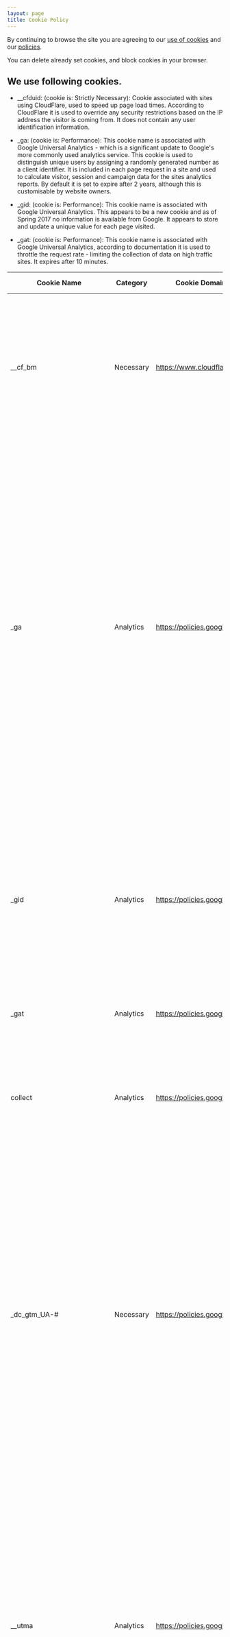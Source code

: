 ```yaml
---
layout: page
title: Cookie Policy
---
```

By continuing to browse the site you are agreeing to our [use of cookies](http://www.aboutcookies.org/) and our [policies](https://drsonusharma.com/legal).

You can delete already set cookies, and block cookies in your browser.

## We use following cookies.

- __cfduid: (cookie is: Strictly Necessary): Cookie associated with sites using CloudFlare, used to speed up page load times. According to CloudFlare it is used to override any security restrictions based on the IP address the visitor is coming from. It does not contain any user identification information.

- _ga: (cookie is: Performance): This cookie name is associated with Google Universal Analytics - which is a significant update to Google's more commonly used analytics service. This cookie is used to distinguish unique users by assigning a randomly generated number as a client identifier. It is included in each page request in a site and used to calculate visitor, session and campaign data for the sites analytics reports. By default it is set to expire after 2 years, although this is customisable by website owners.

- _gid: (cookie is: Performance): This cookie name is associated with Google Universal Analytics. This appears to be a new cookie and as of Spring 2017 no information is available from Google. It appears to store and update a unique value for each page visited.

- _gat: (cookie is: Performance): This cookie name is associated with Google Universal Analytics, according to documentation it is used to throttle the request rate - limiting the collection of data on high traffic sites. It expires after 10 minutes.

|Cookie Name|Category|Cookie Domain|Purpose|Default Duration|Type|
|--- |--- |--- |--- |--- |--- |
|__cf_bm|Necessary|https://www.cloudflare.com|The __cf_bm cookie is a cookie necessary to support Cloudflare Bot Management. As per Cloudflare, this cookie helps manage incoming traffic that matches the criteria associated with bots.|1 years|HTTP|
|_ga|Analytics|https://policies.google.com|Registers a unique ID that is used to generate statistical data on how the visitor uses the website. This cookie name is associated with Google Universal Analytics - which is a significant update to Google's more commonly used analytics service. This cookie is used to distinguish unique users by assigning a randomly generated number as a client identifier. It is included in each page request in a site and used to calculate visitor, session and campaign data for the sites analytics reports. By default it is set to expire after 2 years.|2 years|HTTP|
|_gid|Analytics|https://policies.google.com|Registers a unique ID that is used to generate statistical data on how the visitor uses the website. This cookie name is associated with Google Universal Analytics. It appears to store and update a unique value for each page visited.|1 day|HTTP|
|_gat|Analytics|https://policies.google.com|This cookie is used by Google Analytics to throttle request rate.|1 day|HTTP|
|collect|Analytics|https://policies.google.com|This cookie is used to send data to Google Analytics about the visitor's device and behaviour. Tracks the visitor across devices and marketing channels.|Persistent|Pixel Tracker|
|_dc_gtm_UA-#|Necessary|https://policies.google.com|This cookie is used by Google Tag Manager to control the loading of a Google Analytics script tag. This cookie is associated with sites using Google Tag Manager to load other scripts and code into a page. Where it is used it may be regarded as Strictly Necessary as without it, other scripts may not function correctly. The end of the name is a unique number which is also an identifier for an associated Google Analytics account.|1 day|HTTP|
|__utma|Analytics|https://policies.google.com|This cookie is used to distinguish users and sessions. This is one of the four main cookies set by the Google Analytics service which enables website owners to track visitor behaviour and measure site performance. This cookie lasts for 2 years by default and distinguishes between users and sessions. It used to calculate new and returning visitor statistics. The cookie is updated every time data is sent to Google Analytics.|2 years|HTTP|
|__utmc|Analytics|https://policies.google.com|This is one of the four main cookies set by the Google Analytics service which enables website owners to track visitor behaviour and measure site performance. It is not used in most sites but is set to enable interoperability with the older version of Google Analytics code known as Urchin. In this older versions this was used in combination with the __utmb cookie to identify new sessions/visits for returning visitors. When used by Google Analytics this is always a Session cookie that is destroyed when the user closes their browser. Where it is seen as a Persistent cookie it is therefore likely to be a different technology setting the cookie.|Session|HTTP|
|__utmz|Analytics|https://policies.google.com|This is one of the four main cookies set by the Google Analytics service which enables website owners to track visitor behaviour measure of site performance. This cookie identifies the source of traffic to the site - so Google Analytics can tell site owners where visitors came from when arriving on the site. The cookie has a life span of 6 months and is updated every time data is sent to Google Analytics.|6 months|HTTP|
|gadwp_wg_default_dimension|Analytics|https://policies.google.com|This cookie uses some of the data that is collected by Google Analytics cookies and is used by system administrators.|1 week|HTTP|
|gadwp_wg_default_metric|Analytics|https://policies.google.com|This cookie uses some of the data that is collected by Google Analytics cookies and is used by system administrators.|1 week|HTTP|
|wp-settings-1|Necessary|https://drsonusharma.com|This cookie is used by WordPress to customize the view of admin interface, and possibly also the main site interface.|1 year|HTTP|
|wp-settings-time-1|Necessary|https://drsonusharma.com|This cookie is used by WordPress to customize your view of admin interface, and possibly also the main site interface.|1 year|HTTP|
|wordpress_logged_in_#|Necessary|https://drsonusharma.com|The cookie indicates when the user has logged on WordPress.|14 days|HTTP|
|wordpress_test_cookie|Necessary|https://drsonusharma.com|This cookie is used on sites built with Wordpress. Tests whether or not the browser has cookies enabled. WordPress sets this cookie when you navigate to the login page. The cookie is used to check whether your web browser is set to allow, or reject cookies.|Session|HTTP|
|wpl_user_preference|Necessary|https://drsonusharma.com|This cookie stores information about your cookie consent state through WP GDPR Cookie Consent Preferences. It is used to record that you accept the fact that the site uses cookies, and what settings you have chosen. You can delete these cookies at any time by clearing your cache.|1 year|HTTP|
|wpl_viewed_cookie|Necessary|https://drsonusharma.com|This cookie stores information about your cookie consent state through WP GDPR Cookie Consent Preferences. It is used to record that you accept the fact that the site uses cookies, and what settings you have chosen. You can delete these cookies at any time by clearing your cache.|1 year|HTTP|
|wps_cookie_#|Necessary|https://drsonusharma.com|pending|1 year|HTTP|
    
## Cookies

To make this site work properly, we sometimes place small data files called cookies on your device. Most big websites do this too.

## What are cookies?

A cookie is a small text file that a website saves on your computer or mobile device when you visit the site. It enables the website to remember your actions and preferences (such as login, language, font size and other display preferences) over a period of time, so you don’t have to keep re-entering them whenever you come back to the site or browse from one page to another.

## How We Use Cookies

We use cookies for a variety of reasons detailed below. Unfortunately, in most cases there are no industry standard options for disabling cookies without completely disabling the functionality and features they add to this site. It is recommended that you leave on all cookies if you are not sure whether you need them or not in case they are used to provide a service that you use.

## Disabling Cookies

You can prevent the setting of cookies by adjusting the settings on your browser (see your browser Help for how to do this). Be aware that disabling cookies will affect the functionality of this and many other websites that you visit. Disabling cookies will usually result in also disabling certain functionality and features of this site. Therefore it is recommended that you do not disable cookies.

## The Cookies We Set

-Site preferences cookies-In order to provide you with a great experience on this site we provide the functionality to set your preferences for how this site runs when you use it. In order to remember your preferences we need to set cookies so that this information can be called whenever you interact with a page is affected by your preferences.
- Account related cookies-If you create an account with us then we will use cookies for the management of the signup process and general administration. These cookies will usually be deleted when you log out however in some cases they may remain afterward to remember your site preferences when logged out.
- Login related cookies-We use cookies when you are logged in so that we can remember this fact. This prevents you from having to log in every single time you visit a new page. These cookies are typically removed or cleared when you log out to ensure that you can only access restricted features and areas when logged in.
- Email newsletters related cookies-This site offers newsletter or email subscription services and cookies may be used to remember if you are already registered and whether to show certain notifications which might only be valid to subscribed/unsubscribed users.
- Orders processing related cookies-This site offers e-commerce or payment facilities and some cookies are essential to ensure that your order is remembered between pages so that we can process it properly.
- Surveys related cookies-From time to time we offer user surveys and questionnaires to provide you with interesting insights, helpful tools, or to understand our user base more accurately. These surveys may use cookies to remember who has already taken part in a survey or to provide you with accurate results after you change pages.
- Forms related cookies-When you submit data to through a form such as those found on contact pages or comment forms cookies may be set to remember your user details for future correspondence.
- Site preferences cookies-In order to provide you with a great experience on this site we provide the functionality to set your preferences for how this site runs when you use it. In order to remember your preferences we need to set cookies so that this information can be called whenever you interact with a page is affected by your preferences.

## Third Party Cookies

In some special cases we also use cookies provided by trusted third parties. The following section details which third party cookies you might encounter through this site.

- This site uses Google Analytics which is one of the most widespread and trusted analytics solution on the web for helping us to understand how you use the site and ways that we can improve your experience. These cookies may track things such as how long you spend on the site and the pages that you visit so we can continue to produce engaging content.For more information on Google Analytics cookies, see the official Google Analytics page.
- Third party analytics are used to track and measure usage of this site so that we can continue to produce engaging content. These cookies may track things such as how long you spend on the site or pages you visit which helps us to understand how we can improve the site for you.
- From time to time we test new features and make subtle changes to the way that the site is delivered. When we are still testing new features these cookies may be used to ensure that you receive a consistent experience whilst on the site whilst ensuring we understand which optimisations our users appreciate the most.
- As we sell products it's important for us to understand statistics about how many of the visitors to our site actually make a purchase and as such this is the kind of data that these cookies will track. This is important to you as it means that we can accurately make business predictions that allow us to monitor our advertising and product costs to ensure the best possible price.
- The Google AdSense service we use to serve advertising uses a DoubleClick cookie to serve more relevant ads across the web and limit the number of times that a given ad is shown to you.For more information on Google AdSense see the official Google AdSense privacy FAQ.
- We use adverts to offset the costs of running this site and provide funding for further development. The behavioural advertising cookies used by this site are designed to ensure that we provide you with the most relevant adverts where possible by anonymously tracking your interests and presenting similar things that may be of interest.
- Several partners advertise on our behalf and affiliate tracking cookies simply allow us to see if our customers have come to the site through one of our partner sites so that we can credit them appropriately and where applicable allow our affiliate partners to provide any bonus that they may provide you for making a purchase.
- We also use social media buttons and/or plugins on this site that allow you to connect with your social network in various ways. For these to work, social media sites will set cookies through our site which may be used to enhance your profile on their site or contribute to the data they hold for various purposes outlined in their respective privacy policies.

## More Information

Hopefully, that has clarified things for you and as was previously mentioned if there is something that you aren't sure whether you need or not it's usually safer to leave cookies enabled in case it does interact with one of the features you use on our site.

However, if you are still looking for more information then you can contact us [here](https://drsonusharma.com/contact).
